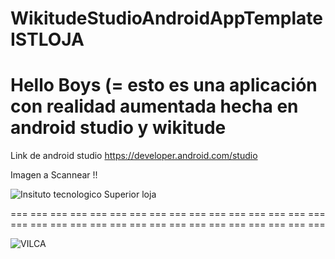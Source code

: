 # WikitudeStudioAndroidAppTemplateISTLOJA 
# Hello Boys (=  esto es  una aplicación con realidad aumentada hecha en android studio y wikitude 
 
 
 Link de android studio https://developer.android.com/studio 
 
 
 Imagen a Scannear !! 
 
 ![Insituto tecnologico Superior loja](https://user-images.githubusercontent.com/82047029/116113488-26ae9d80-a67e-11eb-81a9-f0acf24623fb.jpg)
 
 === === === === === === === === === === === === === === === === === === === === === === === === === === === === === === === === 
 
 ![VILCA](https://user-images.githubusercontent.com/82047029/116114033-9e7cc800-a67e-11eb-80b8-042b76d7a21b.jpg)



